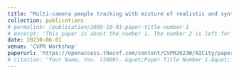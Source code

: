 ```yaml
---
title: "Multi-camera people tracking with mixture of realistic and synthetic knowledge"
collection: publications
# permalink: /publication/2009-10-01-paper-title-number-1
# excerpt: 'This paper is about the number 1. The number 2 is left for future work.'
date: 20230-06-01
venue: 'CVPR Workshop'
paperurl: 'https://openaccess.thecvf.com/content/CVPR2023W/AICity/papers/Nguyen_Multi-Camera_People_Tracking_With_Mixture_of_Realistic_and_Synthetic_Knowledge_CVPRW_2023_paper.pdf'
# citation: 'Your Name, You. (2009). &quot;Paper Title Number 1.&quot; <i>Journal 1</i>. 1(1).'
---
```

<!-- This paper presents a solution for Track 1 of the AI City Challenge 2023, which involves Multi-Camera People Tracking in indoor scenarios. The proposed framework comprises four modules: Vehicle detection, ReID feature extraction, single-camera multi-target tracking (SCMT), single-camera matching, and multi-camera matching. A significant contribution of our approach is the introduction of ID switch detection and ID switch splitting using the Gaussian mixture model, which efficiently addresses the problem of tracklets with ID switches. Furthermore, our system performs well in matching both synthetic and real data. The proposed R-matching algorithm performs exceptionally well in real scenarios despite being trained on synthetic data. Experimental results on the public test set of 2023 AI City Challenge Track 1 demonstrate the efficacy of the proposed approach, achieving an IDF1 of 94.17% and securing 2nd position on the leaderboard. Codes will be available at https://github.com/nguyenquivinhquang/Multi-camera-People-Tracking-With-Mixture-of-Realistic-and-Synthetic-Knowledge -->
<!-- [Download paper here](https://openaccess.thecvf.com/content/CVPR2023W/AICity/papers/Nguyen_Multi-Camera_People_Tracking_With_Mixture_of_Realistic_and_Synthetic_Knowledge_CVPRW_2023_paper.pdf) -->

<!-- Recommended citation: Your Name, You. (2009). "Paper Title Number 1." <i>Journal 1</i>. 1(1). -->